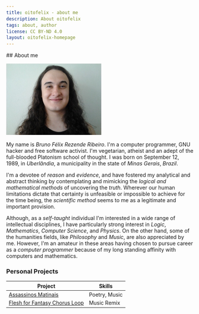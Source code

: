 ```yaml
---
title: oitofelix - about me
description: About oitofelix
tags: about, author
license: CC BY-ND 4.0
layout: oitofelix-homepage
---
```

<div id="about-me" markdown="1">
## About me

![oitofelix's informal face](/images/oitofelix-informal-face.jpg)

My name is _Bruno Félix Rezende Ribeiro_.  I'm a computer programmer,
GNU hacker and free software activist.  I'm vegetarian, atheist and an
adept of the full-blooded Platonism school of thought.  I was born on
September 12, 1989, in _Uberlândia_, a municipality in the state of
_Minas Gerais_, _Brazil_.

I'm a devotee of _reason_ and _evidence_, and have fostered my
analytical and abstract thinking by contemplating and mimicking the
_logical and mathematical methods_ of uncovering the _truth_.
Wherever our human limitations dictate that certainty is unfeasible or
impossible to achieve for the time being, the _scientific method_
seems to me as a legitimate and important provision.

Although, as a _self-taught_ individual I'm interested in a wide range
of intellectual disciplines, I have particularly strong interest in
_Logic_, _Mathematics_, _Computer Science_, and _Physics_.  On the
other hand, some of the humanities fields, like _Philosophy_ and
_Music_, are also appreciated by me.  However, I'm an amateur in these
areas having chosen to pursue career as a _computer programmer_
because of my long standing affinity with computers and mathematics.

### Personal Projects

Project | Skills
--------|--------
[Assassinos Matinais](assassinos-matinais/) | Poetry, Music
[Flesh for Fantasy Chorus Loop](https://www.youtube.com/watch?v=IG1x9rJjYh8) | Music Remix

</div>
